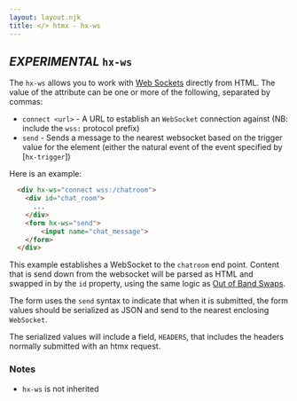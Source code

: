 ```yaml
---
layout: layout.njk
title: </> htmx - hx-ws
---
```


## *EXPERIMENTAL* `hx-ws` 

The `hx-ws` allows you to work with [Web Sockets](https://developer.mozilla.org/en-US/docs/Web/API/WebSockets_API/Writing_WebSocket_client_applications)
directly from HTML.  The value of the attribute can be one or more of the following, separated by commas:

* `connect <url>` - A URL to establish an `WebSocket` connection against (NB: include the `wss:` protocol prefix)
* `send` - Sends a message to the nearest websocket based on the trigger value for the element (either the natural event
of the event specified by [`hx-trigger`])

Here is an example:

```html
  <div hx-ws="connect wss:/chatroom">
    <div id="chat_room">
      ...
    </div>
    <form hx-ws="send">
        <input name="chat_message">
    </form>
  </div>
```

This example establishes a WebSocket to the `chatroom` end point.  Content that is send down from the websocket will
be parsed as HTML and swapped in by the `id` property, using the same logic as [Out of Band Swaps](/attributes/hx-swap-oob).

The form uses the `send` syntax to indicate that when it is submitted, the form values should be serialized as JSON
and send to the nearest enclosing `WebSocket`.

The serialized values will include a field, `HEADERS`, that includes the headers normally submitted with an htmx
request.

### Notes

* `hx-ws` is not inherited
